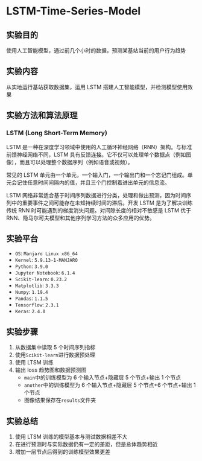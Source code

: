 # LSTM-Time-Series-Model

## 实验目的

使用人工智能模型，通过前几个小时的数据，预测某基站当前的用户行为趋势

## 实验内容

从实地运行基站获取数据集，运用 LSTM 搭建人工智能模型，并检测模型使用效果

## 实验方法和算法原理

### LSTM (Long Short-Term Memory)

LSTM 是一种在深度学习领域中使用的人工循环神经网络（RNN）架构。与标准前馈神经网络不同，LSTM 具有反馈连接。它不仅可以处理单个数据点（例如图像），而且可以处理整个数据序列（例如语音或视频）。

常见的 LSTM 单元由一个单元，一个输入门，一个输出门和一个忘记门组成。单元会记住任意时间间隔内的值，并且三个门控制着进出单元的信息流。

LSTM 网络非常适合基于时间序列数据进行分类，处理和做出预测，因为时间序列中的重要事件之间可能存在未知持续时间的滞后。开发 LSTM 是为了解决训练传统 RNN 时可能遇到的梯度消失问题。对间隙长度的相对不敏感是 LSTM 优于 RNN、隐马尔可夫模型和其他序列学习方法的众多应用的优势。

## 实验平台

- `OS`: `Manjaro Linux x86_64`
- `Kernel`: `5.9.13-1-MANJARO`
- `Python`: `3.9.0`
- `Jupyter Notebook`: `6.1.4`
- `Scikit-learn`: `0.23.2`
- `Matplotlib`: `3.3.3`
- `Numpy`: `1.19.4`
- `Pandas`: `1.1.5`
- `Tensorflow`: `2.3.1`
- `Keras`: `2.4.0`

## 实验步骤

1. 从数据集中读取 5 个时间序列指标
2. 使用`Scikit-learn`进行数据预处理
3. 使用 LTSM 训练
4. 输出 loss 趋势图和数据预测图
   - `main`中的训练模型为 6 个输入节点+隐藏层 5 个节点+输出 1 个节点
   - `another`中的训练模型为 6 个输入节点+隐藏层 5 个节点+6 个节点+输出 1 个节点
   - 图像结果保存在`results`文件夹

## 实验总结

1. 使用 LTSM 训练的模型基本与测试数据相差不大
2. 在进行预测时与实际数据仍有一定的差距，但是总体趋势相近
3. 增加一层节点后得到的训练模型效果更差

